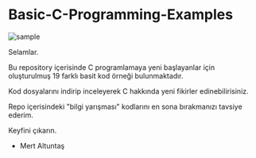 # Basic-C-Programming-Examples
![sample](https://coverfiles.alphacoders.com/443/44333.jpg)

Selamlar.

Bu repository içerisinde C programlamaya yeni başlayanlar için oluşturulmuş 19 farklı basit kod örneği bulunmaktadır.

Kod dosyalarını indirip inceleyerek C hakkında yeni fikirler edinebilirisiniz.

Repo içerisindeki "bilgi yarışması" kodlarını en sona bırakmanızı tavsiye ederim.

Keyfini çıkarın.
- Mert Altuntaş
